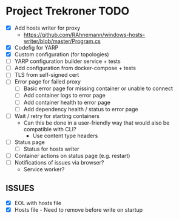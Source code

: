 
# Project Trekroner TODO
* [X] Add hosts writer for proxy 
  * https://github.com/RAhnemann/windows-hosts-writer/blob/master/Program.cs
* [X] Codefig for YARP
* [X] Custom configuration (for topologies)
* [ ] YARP configuration builder service + tests
* [ ] Add configuration from docker-compose + tests
* [ ] TLS from self-signed cert
* [ ] Error page for failed proxy
  * [ ] Basic error page for missing container or unable to connect
  * [ ] Add container logs to error page
  * [ ] Add container health to error page
  * [ ] Add dependency health / status to error page
* [ ] Wait / retry for starting containers
  * Can this be done in a user-friendly way that would also be compatible with CLI?
    * Use content type headers
* [ ] Status page
  * [ ] Status for hosts writer
* [ ] Container actions on status page (e.g. restart)
* [ ] Notifications of issues via browser?
  * Service worker?

## ISSUES
* [X] EOL with hosts file
* [X] Hosts file - Need to remove before write on startup
